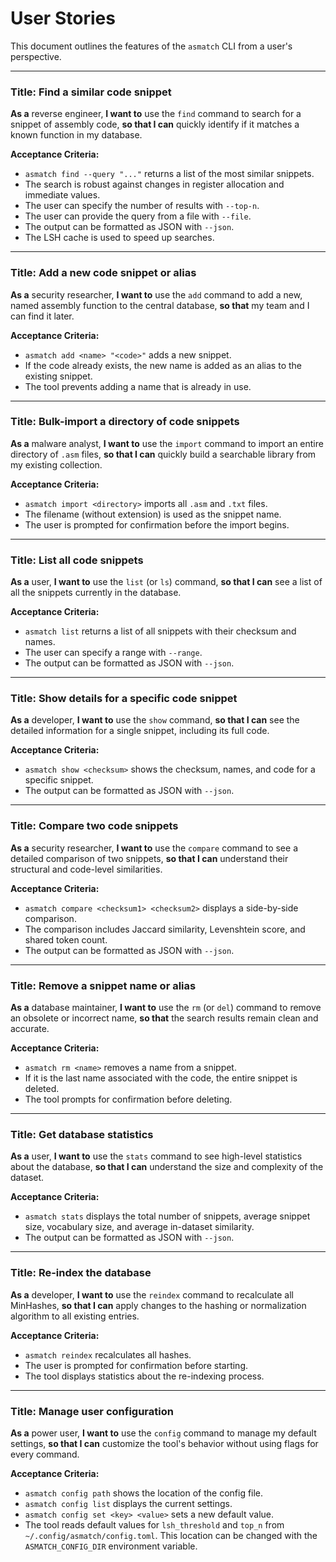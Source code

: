 # User Stories

This document outlines the features of the `asmatch` CLI from a user's perspective.

---

### Title: Find a similar code snippet

**As a** reverse engineer,
**I want to** use the `find` command to search for a snippet of assembly code,
**so that I can** quickly identify if it matches a known function in my database.

**Acceptance Criteria:**
- `asmatch find --query "..."` returns a list of the most similar snippets.
- The search is robust against changes in register allocation and immediate values.
- The user can specify the number of results with `--top-n`.
- The user can provide the query from a file with `--file`.
- The output can be formatted as JSON with `--json`.
- The LSH cache is used to speed up searches.

---

### Title: Add a new code snippet or alias

**As a** security researcher,
**I want to** use the `add` command to add a new, named assembly function to the central database,
**so that** my team and I can find it later.

**Acceptance Criteria:**
- `asmatch add <name> "<code>"` adds a new snippet.
- If the code already exists, the new name is added as an alias to the existing snippet.
- The tool prevents adding a name that is already in use.

---

### Title: Bulk-import a directory of code snippets

**As a** malware analyst,
**I want to** use the `import` command to import an entire directory of `.asm` files,
**so that I can** quickly build a searchable library from my existing collection.

**Acceptance Criteria:**
- `asmatch import <directory>` imports all `.asm` and `.txt` files.
- The filename (without extension) is used as the snippet name.
- The user is prompted for confirmation before the import begins.

---

### Title: List all code snippets

**As a** user,
**I want to** use the `list` (or `ls`) command,
**so that I can** see a list of all the snippets currently in the database.

**Acceptance Criteria:**
- `asmatch list` returns a list of all snippets with their checksum and names.
- The user can specify a range with `--range`.
- The output can be formatted as JSON with `--json`.

---

### Title: Show details for a specific code snippet

**As a** developer,
**I want to** use the `show` command,
**so that I can** see the detailed information for a single snippet, including its full code.

**Acceptance Criteria:**
- `asmatch show <checksum>` shows the checksum, names, and code for a specific snippet.
- The output can be formatted as JSON with `--json`.

---

### Title: Compare two code snippets

**As a** security researcher,
**I want to** use the `compare` command to see a detailed comparison of two snippets,
**so that I can** understand their structural and code-level similarities.

**Acceptance Criteria:**
- `asmatch compare <checksum1> <checksum2>` displays a side-by-side comparison.
- The comparison includes Jaccard similarity, Levenshtein score, and shared token count.
- The output can be formatted as JSON with `--json`.

---

### Title: Remove a snippet name or alias

**As a** database maintainer,
**I want to** use the `rm` (or `del`) command to remove an obsolete or incorrect name,
**so that** the search results remain clean and accurate.

**Acceptance Criteria:**
- `asmatch rm <name>` removes a name from a snippet.
- If it is the last name associated with the code, the entire snippet is deleted.
- The tool prompts for confirmation before deleting.

---

### Title: Get database statistics

**As a** user,
**I want to** use the `stats` command to see high-level statistics about the database,
**so that I can** understand the size and complexity of the dataset.

**Acceptance Criteria:**
- `asmatch stats` displays the total number of snippets, average snippet size, vocabulary size, and average in-dataset similarity.
- The output can be formatted as JSON with `--json`.

---

### Title: Re-index the database

**As a** developer,
**I want to** use the `reindex` command to recalculate all MinHashes,
**so that I can** apply changes to the hashing or normalization algorithm to all existing entries.

**Acceptance Criteria:**
- `asmatch reindex` recalculates all hashes.
- The user is prompted for confirmation before starting.
- The tool displays statistics about the re-indexing process.

---

### Title: Manage user configuration

**As a** power user,
**I want to** use the `config` command to manage my default settings,
**so that I can** customize the tool's behavior without using flags for every command.

**Acceptance Criteria:**
- `asmatch config path` shows the location of the config file.
- `asmatch config list` displays the current settings.
- `asmatch config set <key> <value>` sets a new default value.
- The tool reads default values for `lsh_threshold` and `top_n` from `~/.config/asmatch/config.toml`. This location can be changed with the `ASMATCH_CONFIG_DIR` environment variable.
